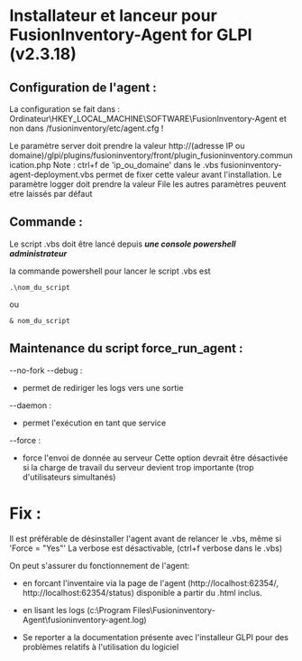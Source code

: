 
# Installateur et lanceur pour FusionInventory-Agent for GLPI (v2.3.18)

## Configuration de l'agent :

La configuration se fait dans :
Ordinateur\HKEY_LOCAL_MACHINE\SOFTWARE\FusionInventory-Agent
et non dans /fusioninventory/etc/agent.cfg !

Le paramètre server doit prendre la valeur http://(adresse IP ou domaine)/glpi/plugins/fusioninventory/front/plugin_fusioninventory.communication.php 
	Note : ctrl+f de 'ip_ou_domaine' dans le .vbs fusioninventory-agent-deployment.vbs permet de fixer cette valeur avant l'installation.
Le paramètre logger doit prendre la valeur File
les autres paramètres peuvent etre laissés par défaut


## Commande :

Le script .vbs doit être lancé depuis ***une console powershell administrateur***

la commande powershell pour lancer le script .vbs est 

```
.\nom_du_script 
```
ou


```
& nom_du_script 
```

## Maintenance du script force_run_agent :

--no-fork --debug :
	
* permet de rediriger les logs vers une sortie 

--daemon :

* permet l'exécution en tant que service

--force :
	
* force l'envoi de donnée au serveur
Cette option devrait être désactivée si la charge de travail du serveur devient trop importante (trop d'utilisateurs simultanés)


# Fix :

Il est préférable de désinstaller l'agent avant de relancer le .vbs, même si 'Force = "Yes"'
La verbose est désactivable, (ctrl+f verbose dans le .vbs)

On peut s'assurer du fonctionnement de l'agent:

* en forcant l'inventaire via la page de l'agent (http://localhost:62354/, http://localhost:62354/status) disponible a partir du .html inclus.

* en lisant les logs (c:\Program Files\Fusioninventory-Agent\fusioninventory-agent.log)

* Se reporter a la documentation présente avec l'installeur GLPI pour des problèmes relatifs à l'utilisation du logiciel
